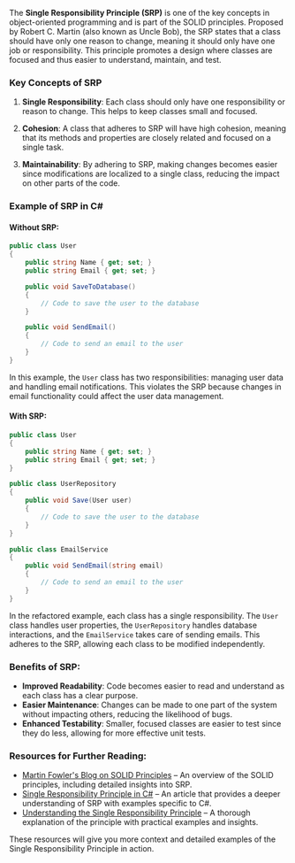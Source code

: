 The **Single Responsibility Principle (SRP)** is one of the key concepts in object-oriented programming and is part of the SOLID principles. Proposed by Robert C. Martin (also known as Uncle Bob), the SRP states that a class should have only one reason to change, meaning it should only have one job or responsibility. This principle promotes a design where classes are focused and thus easier to understand, maintain, and test.

### Key Concepts of SRP

1. **Single Responsibility**: Each class should only have one responsibility or reason to change. This helps to keep classes small and focused.

2. **Cohesion**: A class that adheres to SRP will have high cohesion, meaning that its methods and properties are closely related and focused on a single task.

3. **Maintainability**: By adhering to SRP, making changes becomes easier since modifications are localized to a single class, reducing the impact on other parts of the code.

### Example of SRP in C#

#### Without SRP:

```csharp
public class User
{
    public string Name { get; set; }
    public string Email { get; set; }

    public void SaveToDatabase()
    {
        // Code to save the user to the database
    }

    public void SendEmail()
    {
        // Code to send an email to the user
    }
}
```

In this example, the `User` class has two responsibilities: managing user data and handling email notifications. This violates the SRP because changes in email functionality could affect the user data management.

#### With SRP:

```csharp
public class User
{
    public string Name { get; set; }
    public string Email { get; set; }
}

public class UserRepository
{
    public void Save(User user)
    {
        // Code to save the user to the database
    }
}

public class EmailService
{
    public void SendEmail(string email)
    {
        // Code to send an email to the user
    }
}
```

In the refactored example, each class has a single responsibility. The `User` class handles user properties, the `UserRepository` handles database interactions, and the `EmailService` takes care of sending emails. This adheres to the SRP, allowing each class to be modified independently.

### Benefits of SRP:

- **Improved Readability**: Code becomes easier to read and understand as each class has a clear purpose.
- **Easier Maintenance**: Changes can be made to one part of the system without impacting others, reducing the likelihood of bugs.
- **Enhanced Testability**: Smaller, focused classes are easier to test since they do less, allowing for more effective unit tests.

### Resources for Further Reading:

- [Martin Fowler's Blog on SOLID Principles](https://martinfowler.com/articles/solid.html#SingleResponsibilityPrinciple) – An overview of the SOLID principles, including detailed insights into SRP.
- [Single Responsibility Principle in C#](https://dotnetcsharp.com/single-responsibility-principle-in-csharp/) – An article that provides a deeper understanding of SRP with examples specific to C#.
- [Understanding the Single Responsibility Principle](https://www.codeproject.com/Articles/1131544/Understanding-the-Single-Responsibility-Principle) – A thorough explanation of the principle with practical examples and insights.

These resources will give you more context and detailed examples of the Single Responsibility Principle in action.
